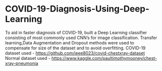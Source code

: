 # COVID-19-Diagnosis-Using-Deep-Learning
To aid in faster diagnosis of COVID-19, built a Deep Learning classifier consisting of most commonly used CNN’s for image classification. Transfer learning,Data Augmentation and Dropout methods were used to compensate for size of the dataset and to avoid overfitting.
COVID-19 dataset used - https://github.com/ieee8023/covid-chestxray-dataset
Normal dataset used - https://www.kaggle.com/paultimothymooney/chest-xray-pneumonia
